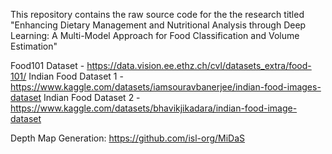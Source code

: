 This repository contains the raw source code for the the research titled "Enhancing Dietary Management and Nutritional Analysis through Deep Learning: A Multi-Model Approach for Food Classification and Volume Estimation"

Food101 Dataset - https://data.vision.ee.ethz.ch/cvl/datasets_extra/food-101/
Indian Food Dataset 1 - https://www.kaggle.com/datasets/iamsouravbanerjee/indian-food-images-dataset
Indian Food Dataset 2 - https://www.kaggle.com/datasets/bhavikjikadara/indian-food-image-dataset

Depth Map Generation: https://github.com/isl-org/MiDaS

